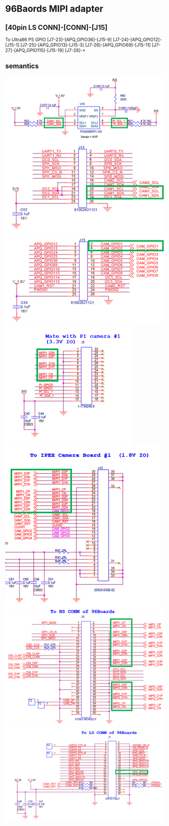 # 96Baords MIPI adapter

## [40pin LS CONN]-[CONN]-[J15]
To Ultra96 PS GPIO
[J7-23]-[APQ_GPIO36]-[J15-9]
[J7-24]-[APQ_GPIO12]-[J15-1]
[J7-25]-[APQ_GPIO13]-[J15-3]
[J7-26]-[APQ_GPIO69]-[J15-11]
[J7-27]-[APQ_GPIO115]-[J15-19]
[J7-28]-×

## semantics
![j5conn](./96Boards_MIPI_adapter/j5conn.png)
![j13conn](./96Boards_MIPI_adapter/J13conn.png)
![j15](./96Boards_MIPI_adapter/J15.png)
![Mate_with_PI_camera_1](./96Boards_MIPI_adapter/Mate_with_PI_camera_1.png)
![To_IPEX_Camera_Boards_1](./96Boards_MIPI_adapter/To_IPEX_Camera_Boards_1.png)
![To_HS_CONN_of_96Bards](./96Boards_MIPI_adapter/To_HS_CONN_of_96Boards.png)
![To_LS_CONN_of_96Boards](./96Boards_MIPI_adapter/To_LS_CONN_of_96Boards.png)
